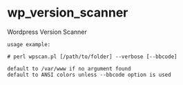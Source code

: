 # wp_version_scanner
Wordpress Version Scanner 

```
usage example:

# perl wpscan.pl [/path/to/folder] --verbose [--bbcode]

default to /var/www if no argument found
default to ANSI colors unless --bbcode option is used
```
